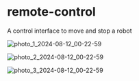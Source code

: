 # remote-control
A control interface to move and stop a robot

![photo_1_2024-08-12_00-22-59](https://github.com/user-attachments/assets/515265b6-b362-471c-bf1c-6d9ab7341192)

![photo_2_2024-08-12_00-22-59](https://github.com/user-attachments/assets/13100a09-84ed-4870-95ce-a5fcb42fab19)

![photo_3_2024-08-12_00-22-59](https://github.com/user-attachments/assets/10ac1351-bc29-47a7-bccb-52a9de303101)
